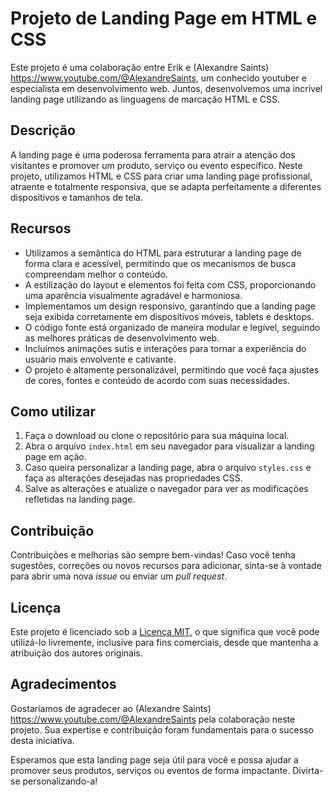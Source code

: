 # Projeto de Landing Page em HTML e CSS

Este projeto é uma colaboração entre Erik e (Alexandre Saints) https://www.youtube.com/@AlexandreSaints, um conhecido youtuber e especialista em desenvolvimento web. Juntos, desenvolvemos uma incrível landing page utilizando as linguagens de marcação HTML e CSS.

## Descrição

A landing page é uma poderosa ferramenta para atrair a atenção dos visitantes e promover um produto, serviço ou evento específico. Neste projeto, utilizamos HTML e CSS para criar uma landing page profissional, atraente e totalmente responsiva, que se adapta perfeitamente a diferentes dispositivos e tamanhos de tela.

## Recursos

- Utilizamos a semântica do HTML para estruturar a landing page de forma clara e acessível, permitindo que os mecanismos de busca compreendam melhor o conteúdo.
- A estilização do layout e elementos foi feita com CSS, proporcionando uma aparência visualmente agradável e harmoniosa.
- Implementamos um design responsivo, garantindo que a landing page seja exibida corretamente em dispositivos móveis, tablets e desktops.
- O código fonte está organizado de maneira modular e legível, seguindo as melhores práticas de desenvolvimento web.
- Incluímos animações sutis e interações para tornar a experiência do usuário mais envolvente e cativante.
- O projeto é altamente personalizável, permitindo que você faça ajustes de cores, fontes e conteúdo de acordo com suas necessidades.

## Como utilizar

1. Faça o download ou clone o repositório para sua máquina local.
2. Abra o arquivo `index.html` em seu navegador para visualizar a landing page em ação.
3. Caso queira personalizar a landing page, abra o arquivo `styles.css` e faça as alterações desejadas nas propriedades CSS.
4. Salve as alterações e atualize o navegador para ver as modificações refletidas na landing page.

## Contribuição

Contribuições e melhorias são sempre bem-vindas! Caso você tenha sugestões, correções ou novos recursos para adicionar, sinta-se à vontade para abrir uma nova *issue* ou enviar um *pull request*.

## Licença

Este projeto é licenciado sob a [Licença MIT](LICENSE), o que significa que você pode utilizá-lo livremente, inclusive para fins comerciais, desde que mantenha a atribuição dos autores originais.

## Agradecimentos

Gostaríamos de agradecer ao (Alexandre Saints) https://www.youtube.com/@AlexandreSaints pela colaboração neste projeto. Sua expertise e contribuição foram fundamentais para o sucesso desta iniciativa.

Esperamos que esta landing page seja útil para você e possa ajudar a promover seus produtos, serviços ou eventos de forma impactante. Divirta-se personalizando-a!